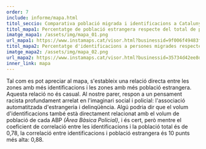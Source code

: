 ```yaml
---
order: 7
include: informe/mapa.html
titol_seccio: Comparativa població migrada i identificacions a Catalunya
titol_mapa1: Percentatge de població estrangera respecte del total de població de Catalunya el 2017, agrupat per ABPs
imatge_mapa1: /assets/img/mapa_01.png
url_mapa1: https://www.instamaps.cat/visor.html?businessid=9f006f49483faebaebeefa38f321e55d&3D#8/41.663/0.791
titol_mapa2: Percentatge d'identificacions a persones migrades respecte del total d'identificacions practicades a Catalunya el 2017, agrupat per ABPs
imatge_mapa2: /assets/img/mapa_02.png
url_mapa2: https://www.instamaps.cat/visor.html?businessid=35734d42ee8d649d43241e2b56382614&3D46.1#8/41.753/0.753
inner_link: mapa
---
```


Tal com es pot apreciar al mapa, s'estableix una relació directa entre les zones amb més identificacions i les zones amb més població estrangera. Aquesta relació no és casual. Al nostre parer, respon a un pensament racista profundament arrelat en l'imaginari social i policial: l'associació automatitzada d'estrangeria i delinqüència. Algú podria dir que el volum d'identificacions també està directament relacionat amb el volum de població de cada ABP _(Àrea Bàsica Policial)_, i és cert, però mentre el coeficient de correlació entre les identificacions i la població total és de 0,78, la correlació entre identificacions i població estrangera és 10 punts més alta: 0,88.
